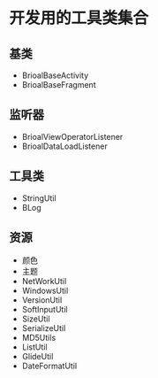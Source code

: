 # 开发用的工具类集合

## 基类
- BrioalBaseActivity
- BrioalBaseFragment

## 监听器
- BrioalViewOperatorListener
- BrioalDataLoadListener

## 工具类
- StringUtil
- BLog

## 资源
- 颜色
- 主题
- NetWorkUtil
- WindowsUtil
- VersionUtil
- SoftInputUtil
- SizeUtil
- SerializeUtil
- MD5Utils
- ListUtil
- GlideUtil
- DateFormatUtil

